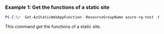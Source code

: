 ### Example 1: Get the functions of a static site
```powershell
PS C:\>  Get-AzStaticWebAppFunction -ResourceGroupName azure-rg-test -Name staticweb-portal04

```

This command get the functions of a static site.
